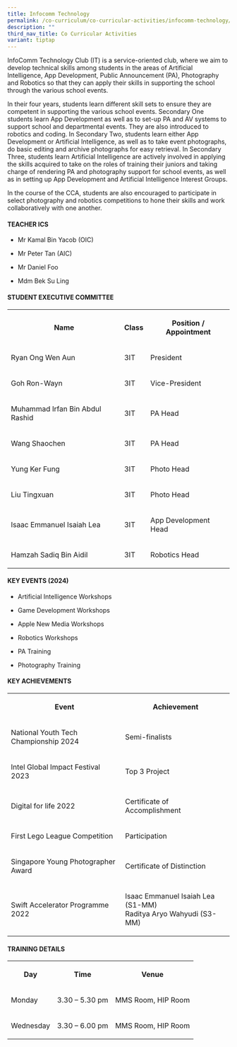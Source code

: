 ```yaml
---
title: Infocomm Technology
permalink: /co-curriculum/co-curricular-activities/infocomm-technology/
description: ""
third_nav_title: Co Curricular Activities
variant: tiptap
---
```

<p></p>
<p></p>
<p>InfoComm Technology Club (IT) is a service-oriented club, where we aim
to develop technical skills among students in the areas of Artificial Intelligence,
App Development, Public Announcement (PA), Photography and Robotics so
that they can apply their skills in supporting the school through the various
school events.</p>
<p>In their four years, students learn different skill sets to ensure they
are competent in supporting the various school events. Secondary One students
learn App Development as well as to set-up PA and AV systems to support
school and departmental events. They are also introduced to robotics and
coding. In Secondary Two, students learn either App Development or Artificial
Intelligence, as well as to take event photographs, do basic editing and
archive photographs for easy retrieval. In Secondary Three, students learn
Artificial Intelligence are actively involved in applying the skills acquired
to take on the roles of training their juniors and taking charge of rendering
PA and photography support for school events, as well as in setting up
App Development and Artificial Intelligence Interest Groups.</p>
<p>In the course of the CCA, students are also encouraged to participate
in select photography and robotics competitions to hone their skills and
work collaboratively with one another.</p>
<h4><strong>TEACHER ICS</strong></h4>
<ul data-tight="true" class="tight">
<li>
<p>Mr Kamal Bin Yacob (OIC)</p>
</li>
<li>
<p>Mr Peter Tan (AIC)</p>
</li>
<li>
<p>Mr Daniel Foo</p>
</li>
<li>
<p>Mdm Bek Su Ling</p>
</li>
</ul>
<h4><strong>STUDENT EXECUTIVE COMMITTEE</strong></h4>
<table style="minWidth: 75px">
<colgroup>
<col>
<col>
<col>
</colgroup>
<tbody>
<tr>
<th rowspan="1" colspan="1">
<p>Name</p>
</th>
<th rowspan="1" colspan="1">
<p>Class</p>
</th>
<th rowspan="1" colspan="1">
<p>Position / Appointment</p>
</th>
</tr>
<tr>
<td rowspan="1" colspan="1">
<p>Ryan Ong Wen Aun</p>
</td>
<td rowspan="1" colspan="1">
<p>3IT</p>
</td>
<td rowspan="1" colspan="1">
<p>President</p>
</td>
</tr>
<tr>
<td rowspan="1" colspan="1">
<p>Goh Ron-Wayn</p>
</td>
<td rowspan="1" colspan="1">
<p>3IT</p>
</td>
<td rowspan="1" colspan="1">
<p>Vice-President</p>
</td>
</tr>
<tr>
<td rowspan="1" colspan="1">
<p>Muhammad Irfan Bin Abdul Rashid</p>
</td>
<td rowspan="1" colspan="1">
<p>3IT</p>
</td>
<td rowspan="1" colspan="1">
<p>PA Head</p>
</td>
</tr>
<tr>
<td rowspan="1" colspan="1">
<p>Wang Shaochen
<br>
</p>
</td>
<td rowspan="1" colspan="1">
<p>3IT</p>
</td>
<td rowspan="1" colspan="1">
<p>PA Head
<br>
</p>
</td>
</tr>
<tr>
<td rowspan="1" colspan="1">
<p>Yung Ker Fung</p>
</td>
<td rowspan="1" colspan="1">
<p>3IT</p>
</td>
<td rowspan="1" colspan="1">
<p>Photo Head
<br>
</p>
</td>
</tr>
<tr>
<td rowspan="1" colspan="1">
<p>Liu Tingxuan</p>
</td>
<td rowspan="1" colspan="1">
<p>3IT</p>
</td>
<td rowspan="1" colspan="1">
<p>Photo Head</p>
</td>
</tr>
<tr>
<td rowspan="1" colspan="1">
<p>Isaac Emmanuel Isaiah Lea</p>
</td>
<td rowspan="1" colspan="1">
<p>3IT</p>
</td>
<td rowspan="1" colspan="1">
<p>App Development Head</p>
</td>
</tr>
<tr>
<td rowspan="1" colspan="1">
<p>Hamzah Sadiq Bin Aidil</p>
</td>
<td rowspan="1" colspan="1">
<p>3IT</p>
</td>
<td rowspan="1" colspan="1">
<p>Robotics Head</p>
</td>
</tr>
</tbody>
</table>
<h4><strong>KEY EVENTS (2024)</strong></h4>
<ul data-tight="true" class="tight">
<li>
<p>Artificial Intelligence Workshops</p>
</li>
<li>
<p>Game Development Workshops</p>
</li>
<li>
<p>Apple New Media Workshops</p>
</li>
<li>
<p>Robotics Workshops</p>
</li>
<li>
<p>PA Training</p>
</li>
<li>
<p>Photography Training</p>
</li>
</ul>
<h4><strong>KEY ACHIEVEMENTS</strong></h4>
<table style="minWidth: 50px">
<colgroup>
<col>
<col>
</colgroup>
<tbody>
<tr>
<th rowspan="1" colspan="1">
<p>Event</p>
</th>
<th rowspan="1" colspan="1">
<p>Achievement</p>
</th>
</tr>
<tr>
<td rowspan="1" colspan="1">
<p>National Youth Tech Championship 2024</p>
</td>
<td rowspan="1" colspan="1">
<p>Semi-finalists</p>
</td>
</tr>
<tr>
<td rowspan="1" colspan="1">
<p>Intel Global Impact Festival 2023</p>
</td>
<td rowspan="1" colspan="1">
<p>Top 3 Project</p>
</td>
</tr>
<tr>
<td rowspan="1" colspan="1">
<p>Digital for life 2022</p>
</td>
<td rowspan="1" colspan="1">
<p>Certificate of Accomplishment</p>
</td>
</tr>
<tr>
<td rowspan="1" colspan="1">
<p>First Lego League Competition</p>
</td>
<td rowspan="1" colspan="1">
<p>Participation</p>
</td>
</tr>
<tr>
<td rowspan="1" colspan="1">
<p>Singapore Young Photographer Award</p>
</td>
<td rowspan="1" colspan="1">
<p>Certificate of Distinction</p>
</td>
</tr>
<tr>
<td rowspan="1" colspan="1">
<p>Swift Accelerator Programme 2022</p>
</td>
<td rowspan="1" colspan="1">
<p>Isaac Emmanuel Isaiah Lea (S1-MM)
<br>Raditya Aryo Wahyudi (S3-MM)</p>
</td>
</tr>
</tbody>
</table>
<h4><strong>TRAINING DETAILS</strong></h4>
<table style="minWidth: 75px">
<colgroup>
<col>
<col>
<col>
</colgroup>
<tbody>
<tr>
<th rowspan="1" colspan="1">
<p>Day</p>
</th>
<th rowspan="1" colspan="1">
<p>Time</p>
</th>
<th rowspan="1" colspan="1">
<p>Venue</p>
</th>
</tr>
<tr>
<td rowspan="1" colspan="1">
<p>Monday</p>
</td>
<td rowspan="1" colspan="1">
<p>3.30 – 5.30 pm</p>
</td>
<td rowspan="1" colspan="1">
<p>MMS Room, HIP Room</p>
</td>
</tr>
<tr>
<td rowspan="1" colspan="1">
<p>Wednesday</p>
</td>
<td rowspan="1" colspan="1">
<p>3.30 – 6.00 pm
<br>
</p>
</td>
<td rowspan="1" colspan="1">
<p>MMS Room, HIP Room</p>
</td>
</tr>
</tbody>
</table>
<p></p>